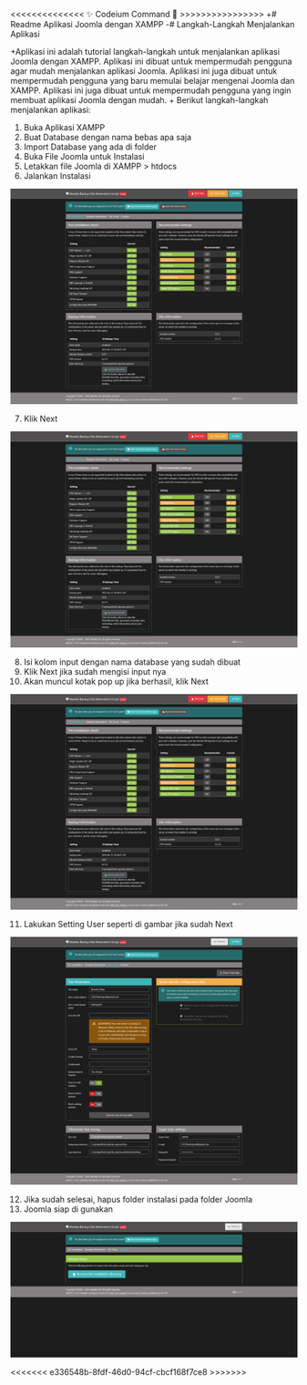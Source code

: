 <<<<<<<<<<<<<<  ✨ Codeium Command 🌟 >>>>>>>>>>>>>>>>
+# Readme Aplikasi Joomla dengan XAMPP
-# Langkah-Langkah Menjalankan Aplikasi
 
+Aplikasi ini adalah tutorial langkah-langkah untuk menjalankan aplikasi Joomla dengan XAMPP. Aplikasi ini dibuat untuk mempermudah pengguna agar mudah menjalankan aplikasi Joomla. Aplikasi ini juga dibuat untuk mempermudah pengguna yang baru memulai belajar mengenai Joomla dan XAMPP. Aplikasi ini juga dibuat untuk mempermudah pengguna yang ingin membuat aplikasi Joomla dengan mudah.
+
 Berikut langkah-langkah menjalankan aplikasi:
 
 1. Buka Aplikasi XAMPP
 2. Buat Database dengan nama bebas apa saja
 3. Import Database yang ada di folder
 4. Buka File Joomla untuk Instalasi
 5. Letakkan file Joomla di XAMPP > htdocs
 6. Jalankan Instalasi
 
 ![Instalasi](image-1.png)
 
 7. Klik Next
 
 ![Setting Database](image.png)
 
 8. Isi kolom input dengan nama database yang sudah dibuat
 9. Klik Next jika sudah mengisi input nya
 10. Akan muncul kotak pop up jika berhasil, klik Next
 
 ![Pop Up](image-2.png)
 
 11. Lakukan Setting User seperti di gambar jika sudah Next
 
 ![Setting User](image-3.png)
 
 12. Jika sudah selesai, hapus folder instalasi pada folder Joomla
 13. Joomla siap di gunakan
 
 ![Selesai](image-4.png)
 
<<<<<<<  e336548b-8fdf-46d0-94cf-cbcf168f7ce8  >>>>>>>